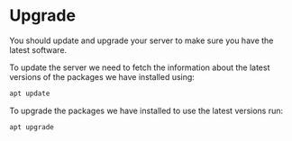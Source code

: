 # Upgrade

You should update and upgrade your server to make sure you have the latest software.

To update the server we need to fetch the information about the latest versions of the packages we have installed using:

```bash
apt update
```

To upgrade the packages we have installed to use the latest versions run:

```bash
apt upgrade
```
